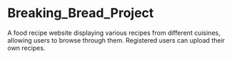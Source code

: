 # Breaking_Bread_Project
A food recipe website displaying various recipes from different cuisines, allowing users to browse through them. Registered users can upload their own recipes.
